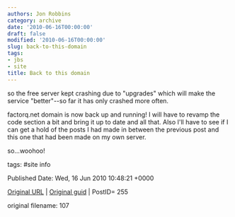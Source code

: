 ```yaml
---
authors: Jon Robbins
category: archive
date: '2010-06-16T00:00:00'
draft: false
modified: '2010-06-16T00:00:00'
slug: back-to-this-domain
tags:
- jbs
- site
title: Back to this domain
---
```


so the free server kept crashing due to "upgrades" which will make the service "better"--so far it has only crashed more often.

 factorq.net domain is now back up and running!  I will have to revamp the code section a bit and bring it up to date and all that.  Also I'll have to see if I can get a hold of the posts I had made in between the previous post and this one that had been made on my own server.

 so...woohoo!

 



tags: #site info 


Published Date: Wed, 16 Jun 2010 10:48:21 +0000 

[Original URL](http://factorq.net/2010/06/16/back-to-this-domain/) | [Original guid](http://factorq.wordpress.com/?p=255) | PostID= 255

 original filename: 107